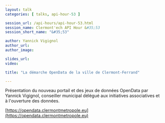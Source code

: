 ```yaml
---
layout: talk
categories: [ talks, api-hour-53 ]

session_url: /api-hours/api-hour-53.html
session_name: Clermont'ech API Hour &#35;53
session_short_name: "&#35;53"

author: Yannick Vigignol
author_url:
author_image:

slides_url:
video:

title: "La démarche OpenData de la ville de Clermont-Ferrand"

---
```


Présentation du nouveau portail et des jeux de données OpenData par Yannick
Vigignol, conseiller municipal délégué aux initiatives associatives et à
l'ouverture des données.

[https://opendata.clermontmetropole.eu](https://opendata.clermontmetropole.eu)
